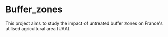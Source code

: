 # Buffer_zones
This project aims to study the impact of untreated buffer zones on France's utilised agricultural area (UAA).
